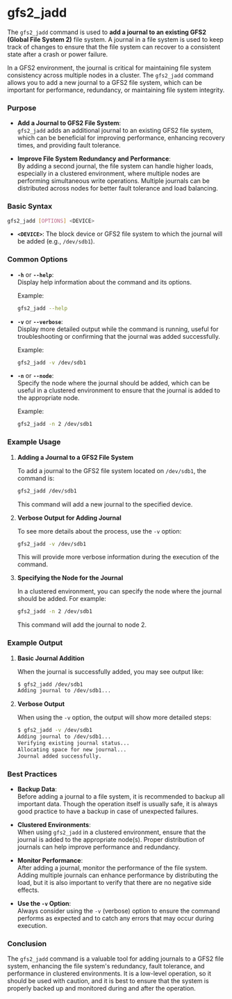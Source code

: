 # gfs2_jadd

The `gfs2_jadd` command is used to **add a journal to an existing GFS2 (Global File System 2)** file system. A journal in a file system is used to keep track of changes to ensure that the file system can recover to a consistent state after a crash or power failure. 

In a GFS2 environment, the journal is critical for maintaining file system consistency across multiple nodes in a cluster. The `gfs2_jadd` command allows you to add a new journal to a GFS2 file system, which can be important for performance, redundancy, or maintaining file system integrity.

### Purpose

- **Add a Journal to GFS2 File System**:  
  `gfs2_jadd` adds an additional journal to an existing GFS2 file system, which can be beneficial for improving performance, enhancing recovery times, and providing fault tolerance.
  
- **Improve File System Redundancy and Performance**:  
  By adding a second journal, the file system can handle higher loads, especially in a clustered environment, where multiple nodes are performing simultaneous write operations. Multiple journals can be distributed across nodes for better fault tolerance and load balancing.

### Basic Syntax

```bash
gfs2_jadd [OPTIONS] <DEVICE>
```

- **`<DEVICE>`**: The block device or GFS2 file system to which the journal will be added (e.g., `/dev/sdb1`).

### Common Options

- **`-h`** or **`--help`**:  
  Display help information about the command and its options.
  
  Example:
  ```bash
  gfs2_jadd --help
  ```

- **`-v`** or **`--verbose`**:  
  Display more detailed output while the command is running, useful for troubleshooting or confirming that the journal was added successfully.
  
  Example:
  ```bash
  gfs2_jadd -v /dev/sdb1
  ```

- **`-n`** or **`--node`**:  
  Specify the node where the journal should be added, which can be useful in a clustered environment to ensure that the journal is added to the appropriate node.

  Example:
  ```bash
  gfs2_jadd -n 2 /dev/sdb1
  ```

### Example Usage

1. **Adding a Journal to a GFS2 File System**

   To add a journal to the GFS2 file system located on `/dev/sdb1`, the command is:

   ```bash
   gfs2_jadd /dev/sdb1
   ```

   This command will add a new journal to the specified device.

2. **Verbose Output for Adding Journal**

   To see more details about the process, use the `-v` option:

   ```bash
   gfs2_jadd -v /dev/sdb1
   ```

   This will provide more verbose information during the execution of the command.

3. **Specifying the Node for the Journal**

   In a clustered environment, you can specify the node where the journal should be added. For example:

   ```bash
   gfs2_jadd -n 2 /dev/sdb1
   ```

   This command will add the journal to node 2.

### Example Output

1. **Basic Journal Addition**

   When the journal is successfully added, you may see output like:

   ```bash
   $ gfs2_jadd /dev/sdb1
   Adding journal to /dev/sdb1...
   ```

2. **Verbose Output**

   When using the `-v` option, the output will show more detailed steps:

   ```bash
   $ gfs2_jadd -v /dev/sdb1
   Adding journal to /dev/sdb1...
   Verifying existing journal status...
   Allocating space for new journal...
   Journal added successfully.
   ```

### Best Practices

- **Backup Data**:  
  Before adding a journal to a file system, it is recommended to backup all important data. Though the operation itself is usually safe, it is always good practice to have a backup in case of unexpected failures.

- **Clustered Environments**:  
  When using `gfs2_jadd` in a clustered environment, ensure that the journal is added to the appropriate node(s). Proper distribution of journals can help improve performance and redundancy.

- **Monitor Performance**:  
  After adding a journal, monitor the performance of the file system. Adding multiple journals can enhance performance by distributing the load, but it is also important to verify that there are no negative side effects.

- **Use the `-v` Option**:  
  Always consider using the `-v` (verbose) option to ensure the command performs as expected and to catch any errors that may occur during execution.

### Conclusion

The `gfs2_jadd` command is a valuable tool for adding journals to a GFS2 file system, enhancing the file system's redundancy, fault tolerance, and performance in clustered environments. It is a low-level operation, so it should be used with caution, and it is best to ensure that the system is properly backed up and monitored during and after the operation.
